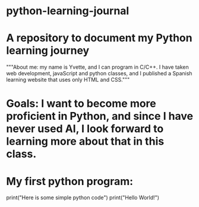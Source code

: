 # python-learning-journal
# A repository to document my Python learning journey

"""About me: my name is Yvette, and I can program in C/C++.  I have taken web development, javaScript and python classes, and I published a Spanish learning website that uses only HTML and CSS."""
# Goals: I want to become more proficient in Python, and since I have never used AI, I look forward to learning more about that in this class.

# My first python program:  
print("Here is some simple python code")
print("Hello World!")
